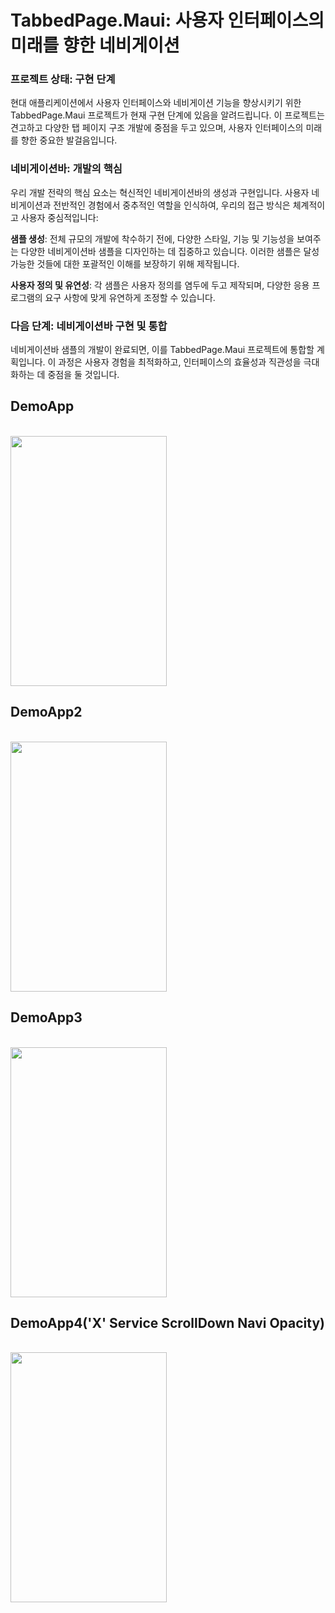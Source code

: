 # TabbedPage.Maui: 사용자 인터페이스의 미래를 향한 네비게이션
### 프로젝트 상태: 구현 단계
현대 애플리케이션에서 사용자 인터페이스와 네비게이션 기능을 향상시키기 위한 TabbedPage.Maui 프로젝트가 현재 구현 단계에 있음을 알려드립니다. 이 프로젝트는 견고하고 다양한 탭 페이지 구조 개발에 중점을 두고 있으며, 사용자 인터페이스의 미래를 향한 중요한 발걸음입니다.

### 네비게이션바: 개발의 핵심
우리 개발 전략의 핵심 요소는 혁신적인 네비게이션바의 생성과 구현입니다. 사용자 네비게이션과 전반적인 경험에서 중추적인 역할을 인식하여, 우리의 접근 방식은 체계적이고 사용자 중심적입니다:

**샘플 생성**: 전체 규모의 개발에 착수하기 전에, 다양한 스타일, 기능 및 기능성을 보여주는 다양한 네비게이션바 샘플을 디자인하는 데 집중하고 있습니다. 이러한 샘플은 달성 가능한 것들에 대한 포괄적인 이해를 보장하기 위해 제작됩니다.

**사용자 정의 및 유연성**: 각 샘플은 사용자 정의를 염두에 두고 제작되며, 다양한 응용 프로그램의 요구 사항에 맞게 유연하게 조정할 수 있습니다.

### 다음 단계: 네비게이션바 구현 및 통합
네비게이션바 샘플의 개발이 완료되면, 이를 TabbedPage.Maui 프로젝트에 통합할 계획입니다. 이 과정은 사용자 경험을 최적화하고, 인터페이스의 효율성과 직관성을 극대화하는 데 중점을 둘 것입니다.

## DemoApp
<br/>
<img src="https://github.com/lukewire129/TabbedPage.Maui/assets/54387261/aad7d9fc-8580-4719-9ca7-62283bcf6932" width="250" Height="400"/>
<br/>

## DemoApp2
<br/>
<img src="https://github.com/lukewire129/TabbedPage.Maui/assets/54387261/a4befb5a-0e05-4583-bc29-281b74f6c91a" width="250" Height="400"/>
<br/>

## DemoApp3
<br/>
<img src="https://github.com/lukewire129/TabbedPage.Maui/assets/54387261/b67822e8-46bf-4127-a370-c118015893ee" width="250" Height="400"/>
<br/>

## DemoApp4('X' Service ScrollDown Navi Opacity)
<br/>
<img src="https://github.com/lukewire129/TabbedPage.Maui/assets/54387261/19e5f3b7-e201-49fb-a019-271d1a9f4984" width="250" Height="400"/>
<br/>

